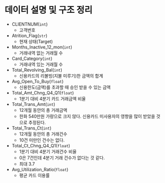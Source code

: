 # 데이터 설명 및 구조 정리
- CLIENTNUM(`int`)
    - 고객번호
- Atrition_Flag(`str`)
    - 현재 상태(Target)
- Months_Inactive_12_mon(`int`)
    - 거래내역 없는 거래월 수
- Card_Category(`int`)
    - 거래내역 있는 거래월 수
- Total_Revolving_Bal(`int`)
    - 신용카드의 리볼빙(지불 미루기)한 금액의 합계
- Avg_Open_To_Buy(`float`)
    - 신용한도(금액)를 초과할 때 승인 받을 수 있는 금액
- Total_Amt_Chng_Q4_Q1(`float`)
    - 1분기 대비 4분기 카드 거래금액 비율
- Total_Trans_Amt(`int`)
    - 12개월 동안의 총 거래금액
    - 한화 540만원 가량으로 크지 않다. 신용카드 미사용자의 영향을 많이 받았을 것으로 추정된다.
- Total_Trans_Ct(`int`)
    - 12개월 동안의 총 거래건수
    - 10건 미만인 건수는 없다.
- Total_Ct_Chng_Q4_Q1(`float`)
    - 1분기 대비 4분기 거래건수 비율
    - 0은 7건인데 4분기 거래 건수가 없다는 것 같다.
    - 최대 3.7
- Avg_Utilization_Ratio(`float`)
    - 평균 카드 이용률